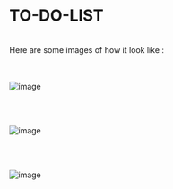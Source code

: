 # TO-DO-LIST
<br>
Here are some images of  how it look like :
<br><br><br>

![image](/TO-DO-LIST/To-do/assets/Screenshot%20(33).png)

 
<br><br>

![image](/TO-DO-LIST/To-do/assets/Screenshot%20(34).png)

<br><br>

![image](/TO-DO-LIST/To-do/assets/Screenshot%20(35).png)
